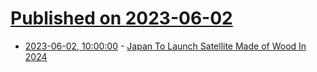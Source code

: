 # [Published on 2023-06-02](index.md)

* [2023-06-02, 10:00:00](https://tech.slashdot.org/story/23/06/02/029224/japan-to-launch-satellite-made-of-wood-in-2024?utm_source=rss1.0mainlinkanon&utm_medium=feed) - [Japan To Launch Satellite Made of Wood In 2024](https://tech.slashdot.org/story/23/06/02/029224/japan-to-launch-satellite-made-of-wood-in-2024?utm_source=rss1.0mainlinkanon&utm_medium=feed)
